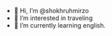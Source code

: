 - 👋 Hi, I’m @shokhruhmirzo
- 👀 I’m interested in traveling
- 🌱 I’m currently learning english.

<!---
shokhruhmirzo/shokhruhmirzo is a ✨ special ✨ repository because its `README.md` (this file) appears on your GitHub profile.
You can click the Preview link to take a look at your changes.
--->
